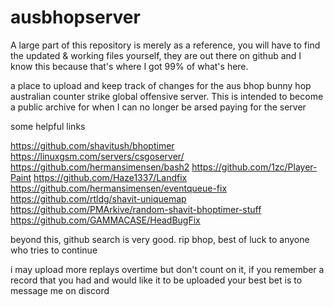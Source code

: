 # ausbhopserver

A large part of this repository is merely as a reference, you will have to find the updated & working files yourself, they are out there on github and I know this because that's where I got 99% of what's here. 

a place to upload and keep track of changes for the aus bhop bunny hop australian counter strike global offensive server. This is intended to become a public archive for when I can no longer be arsed paying for the server

some helpful links

https://github.com/shavitush/bhoptimer
https://linuxgsm.com/servers/csgoserver/
https://github.com/hermansimensen/bash2
https://github.com/1zc/Player-Paint
https://github.com/Haze1337/Landfix
https://github.com/hermansimensen/eventqueue-fix
https://github.com/rtldg/shavit-uniquemap
https://github.com/PMArkive/random-shavit-bhoptimer-stuff
https://github.com/GAMMACASE/HeadBugFix

beyond this, github search is very good.
rip bhop, best of luck to anyone who tries to continue

i may upload more replays overtime but don't count on it, if you remember a record that you had and would like it to be uploaded your best bet is to message me on discord
